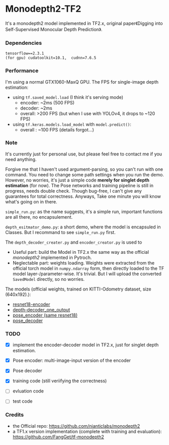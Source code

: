# Monodepth2-TF2
It's a monodepth2 model implemented in TF2.x, original paper《Digging into Self-Supervised Monocular Depth Prediction》.

### Dependencies
```
tensorflow==2.3.1
(for gpu) cudatoolkit=10.1,  cudnn=7.6.5
```

### Performance
I'm using a normal GTX1060-MaxQ GPU. The FPS for single-image depth estimation:
- using `tf.saved_model.load` (I think it's serving mode)
  - encoder: ~2ms (500 FPS)
  - decoder: ~2ms
  - overall: >200 FPS (but when I use with YOLOv4, it drops to ~120 FPS)
- using `tf.keras.models.load_model` with `model.predict()`:
  - overall : ~100 FPS (details forgot...)


### Note

It's currently just for personal use, but please feel free to contact me if you need anything. 

Forgive me that I haven't used argument-parsing, so you can't run with one command. You need to change some path settings when you run the demo. However, no worries, it's just a simple code **merely for singlet depth estimation** (for now). The Pose networks and training pipeline is still in progress, needs double check. Though bug-free, I can't give any guarantees for total correctness.
Anyways, Take one minute you will know what's going on in there.

`simple_run.py`: as the name suggests, it's a simple run, important functions are all there, no encapsulement.

`depth_esitmator_demo.py`: a short demo, where the model is encapsuled in Classes. But I recommand to see `simple_run.py` first.

The `depth_decoder_creater.py` and `encoder_creator.py` is used to 
- Useful part: build the Model in TF2.x the same way as the official *monodepth2* implemented in Pytroch.
- Neglectable part: weights loading. Weights were extracted from the official torch model in `numpy.ndarray` form, then directly loaded to the TF model layer-/parameter-wise. It's trivial. But I will upload the converted `SavedModel` directly, so no worries.

The models (official weights, trained on KITTI-Odometry dataset, size (640x192).):
- [resnet18-encoder](https://drive.google.com/drive/folders/1yBIYsphJInPIjGtL3NjMzHhjVk6ExoRC?usp=sharing) 
- [depth-decoder_one_output](https://drive.google.com/drive/folders/19LdqNfcLJDneNu79TtUupDPael3vo0VM?usp=sharing) 
- [pose_encoder (same resnet18)](https://drive.google.com/drive/folders/1FW_Biq18WUNDV34sDZUt7Ztd5_1_U6Zo?usp=sharing)
- [pose_decoder](https://drive.google.com/drive/folders/1_H1HZNXFUAZgnBWNLcbeuHDM9eoNP-5k?usp=sharing)

### TODO
- [X] implement the encoder-decoder model in TF2.x, just for singlet depth estimation. 
- [X] Pose encoder: multi-image-input version of the encoder
- [X] Pose decoder
- [X] training code (still veriifying the correctness)
- [ ] evluation code
- [ ] test code


### Credits
- the Official repo: https://github.com/nianticlabs/monodepth2
- a TF1.x version implementation (complete with training and evaluation): https://github.com/FangGet/tf-monodepth2

